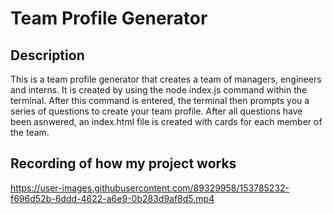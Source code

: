 # Team Profile Generator

## Description

This is a team profile generator that creates a team of managers, engineers and interns. It is created by using the node index.js command within the terminal. After this command is entered, the terminal then prompts you a series of questions to create your team profile. After all questions have been asnwered, an index.html file is created with cards for each member of the team.

## Recording of how my project works

https://user-images.githubusercontent.com/89329958/153785232-f696d52b-6ddd-4622-a6e9-0b283d9af8d5.mp4

